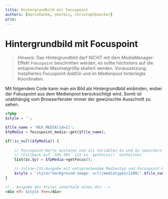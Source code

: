 ```yaml
---
title: Hintergrundbild mit Focuspoint
authors: [marcohanke, skerbis, christophboecker]
prio:
---
```


# Hintergrundbild mit Focuspoint

> *Hinweis:* Das Hintergrundbild darf NICHT mit dem MediaManager-Effekt `Fokuspoint` beschnitten werden, es sollte höchstens auf die entsprechende Maximalgröße skaliert werden. Voraussetzung: Installiertes Focuspoint-AddOn und im Medienpool hinterlegte Koordinaten.

Mit folgendem Code kann man ein Bild als Hintergrundbild einbinden, wobei der Fokuspoint aus dem Medienpool berücksichtigt wird. Somit ist unabhängig vom Browserfenster immer der gewünschte Ausschnitt zu sehen. 

```php
<?php
$style = '';

$file_name = 'REX_MEDIA[id=1]';
$fpMedia = focuspoint_media::get($file_name);

if(!is_null($fpMedia)) {
    
    // Focuspoint-Werte auslesen und als Variablen $x und $y speichern
    // (Fallback auf `50% 50%` ist in `getFocus()` enthalten)
    list($x,$y) = $fpMedia->getFocus();

    // Inline-CSS-Ausgabe mit entsprechendem Medientyp und Focuspoint-Koordinaten
    $style = 'style="background-image: url(/mediatypes/1200/'.$file_name.'); background-size: cover; background-position:'.$x.'% '.$y.'%;';
}
```

```html
<!-- Ausgabe des Styles innerhalb eines div -->
<div <?= $style ?>></div>
```
